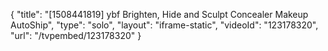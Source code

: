 {
    "title": "[1508441819] ybf Brighten, Hide and Sculpt Concealer Makeup AutoShip",
    "type": "solo",
    "layout": "iframe-static",
    "videoId": "123178320",
    "url": "\/tvpembed\/123178320"
}